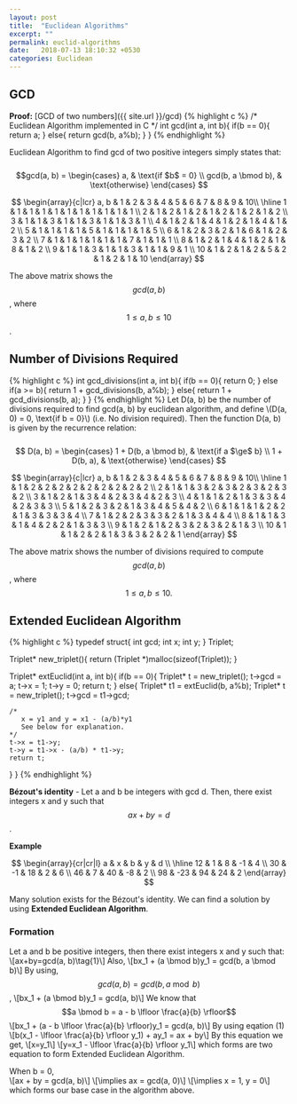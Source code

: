 ```yaml
---
layout: post
title:  "Euclidean Algorithms"
excerpt: ""
permalink: euclid-algorithms
date:   2018-07-13 18:10:32 +0530
categories: Euclidean
---
```

## GCD
**Proof:** [GCD of two numbers]({{ site.url }}/gcd)
{% highlight c %}
/* Euclidean Algorithm implemented in C */
int gcd(int a, int b){
  if(b == 0){
    return a;
  }
  else{
    return gcd(b, a%b);
  }
}
{% endhighlight %}

Euclidean Algorithm to find gcd of two positive integers simply states that:
<br>
<br>
$$gcd(a, b) =
\begin{cases}
a, & \text{if $b$ = 0} \\
gcd(b, a \bmod b), & \text{otherwise}
\end{cases}
$$

$$
\begin{array}{c|lcr}
a, b  &  1  &  2  &  3  &  4  &  5  &  6  &  7  &  8  &  9  &  10\\
\hline
1	    &  1 	&  1 	&  1 	&  1 	&  1 	&  1 	&  1 	&  1 	&  1 	&  1 	\\
2	    &  1 	&  2 	&  1 	&  2 	&  1 	&  2 	&  1 	&  2 	&  1 	&  2 	\\
3	    &  1 	&  1 	&  3 	&  1 	&  1 	&  3 	&  1 	&  1 	&  3 	&  1 	\\
4	    &  1 	&  2 	&  1 	&  4 	&  1 	&  2 	&  1 	&  4 	&  1 	&  2 	\\
5	    &  1 	&  1 	&  1 	&  1 	&  5 	&  1 	&  1 	&  1 	&  1 	&  5 	\\
6	    &  1 	&  2 	&  3 	&  2 	&  1 	&  6 	&  1 	&  2 	&  3 	&  2 	\\
7	    &  1 	&  1 	&  1 	&  1 	&  1 	&  1 	&  7 	&  1 	&  1 	&  1 	\\
8	    &  1 	&  2 	&  1 	&  4 	&  1 	&  2 	&  1 	&  8 	&  1 	&  2 	\\
9	    &  1 	&  1 	&  3 	&  1 	&  1 	&  3 	&  1 	&  1 	&  9 	&  1 	\\
10	  &  1 	&  2 	&  1 	&  2 	&  5 	&  2 	&  1 	&  2 	&  1 	&  10 	
\end{array}
$$

The above matrix shows the $$gcd(a, b)$$, where $$1 \le a, b \le 10$$.

## Number of Divisions Required
{% highlight c %}
int gcd_divisions(int a, int b){
  if(b == 0){
    return 0;
  }
  else if(a >= b){
    return 1 + gcd_divisions(b, a%b);
  }
  else{
    return 1 + gcd_divisions(b, a);
  }
}
{% endhighlight %}
Let D(a, b) be the number of divisions required to find gcd(a, b) by euclidean algorithm,
and define \\(D(a, 0) = 0, \text{if b = 0}\\) (i.e. No division required). Then the function D(a, b) is
given by the recurrence relation:
<br>
<br>
$$
D(a, b) =
\begin{cases}
1 + D(b, a \bmod b), & \text{if a $\ge$ b} \\
1 + D(b, a), & \text{otherwise}
\end{cases}
$$

$$
\begin{array}{c|lcr}
a, b  &  1  &  2  &  3  &  4  &  5  &  6  &  7  &  8  &  9  &  10\\
\hline
1	    &  1 	&  2 	&  2 	&  2 	&  2 	&  2 	&  2 	&  2 	&  2 	&  2 	\\
2	    &  1 	&  1 	&  3 	&  2 	&  3 	&  2 	&  3 	&  2 	&  3 	&  2 	\\
3	    &  1 	&  2 	&  1 	&  3 	&  4 	&  2 	&  3 	&  4 	&  2 	&  3 	\\
4	    &  1 	&  1 	&  2 	&  1 	&  3 	&  3 	&  4 	&  2 	&  3 	&  3 	\\
5	    &  1 	&  2 	&  3 	&  2 	&  1 	&  3 	&  4 	&  5 	&  4 	&  2 	\\
6	    &  1 	&  1 	&  1 	&  2 	&  2 	&  1 	&  3 	&  3 	&  3 	&  4 	\\
7	    &  1 	&  2 	&  2 	&  3 	&  3 	&  2 	&  1 	&  3 	&  4 	&  4 	\\
8	    &  1 	&  1 	&  3 	&  1 	&  4 	&  2 	&  2 	&  1 	&  3 	&  3 	\\
9	    &  1 	&  2 	&  1 	&  2 	&  3 	&  2 	&  3 	&  2 	&  1 	&  3 	\\
10	  &  1 	&  1 	&  2 	&  2 	&  1 	&  3 	&  3 	&  2 	&  2 	&  1 	
\end{array}
$$

The above matrix shows the number of divisions required to compute $$gcd(a, b)$$, where $$1 \le a, b \le 10.$$


## Extended Euclidean Algorithm
{% highlight c %}
typedef struct{
  int gcd;
  int x;
  int y;
} Triplet;

Triplet* new_triplet(){
  return (Triplet *)malloc(sizeof(Triplet));
}

Triplet* extEuclid(int a, int b){
  if(b == 0){
    Triplet* t = new_triplet();
    t->gcd = a;
    t->x = 1;
    t->y = 0;
    return t;
  }
  else{
    Triplet* t1 = extEuclid(b, a%b);
    Triplet* t = new_triplet();
    t->gcd = t1->gcd;

    /*
       x = y1 and y = x1 - (a/b)*y1
       See below for explanation.
    */
    t->x = t1->y;
    t->y = t1->x - (a/b) * t1->y;
    return t;
  }
}
{% endhighlight %}

**Bézout's identity** -  Let a and b be integers with gcd d. Then, there exist integers x and y such that $$ax + by = d$$.

**Example**<br>

$$
\begin{array}{cr|cr|l}
a   &  x  &  b  &  y  & d  \\
\hline
12  &  1 	&  8 	& -1 	& 4 	\\
30  & -1 	& 18 	&  2 	& 6 	\\
46  &  7 	& 40 	& -8 	& 2 	\\
98  & -23	& 94 	& 24 	& 2 	
\end{array}
$$

Many solution exists for the Bézout's identity. We can find a solution by using **Extended Euclidean Algorithm**.

### Formation
Let a and b be positive integers, then there exist integers x and y such that:
\\[ax+by=gcd(a, b)\tag{1}\\]
Also,
\\[bx_1 + (a \bmod b)y_1 = gcd(b, a \bmod b)\\]
By using, $$gcd(a, b) = gcd(b, a \bmod b) $$,
\\[bx_1 + (a \bmod b)y_1 = gcd(a, b)\\]
We know that $$a \bmod b = a - b \lfloor \frac{a}{b} \rfloor$$
\\[bx_1 + (a - b \lfloor \frac{a}{b} \rfloor)y_1  = gcd(a, b)\\]
By using eqation (1)
\\[b(x_1 - \lfloor \frac{a}{b} \rfloor y_1) + ay_1 = ax + by\\]
By this equation we get,
\\[x=y_1\\]
\\[y=x_1 - \lfloor \frac{a}{b} \rfloor y_1\\]
which forms are two equation to form Extended Euclidean Algorithm.

When b = 0,<br>
\\[ax + by = gcd(a, b)\\]
\\[\implies ax = gcd(a, 0)\\]
\\[\implies x = 1, y = 0\\]
which forms our base case in the algorithm above.
